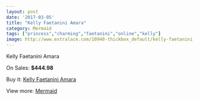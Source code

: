 ```yaml
---
layout: post
date: '2017-03-05'
title: "Kelly Faetanini Amara"
category: Mermaid
tags: ["princess","charming","faetanini","online","kelly"]
image: http://www.extralace.com/10948-thickbox_default/kelly-faetanini-amara.jpg
---
```

Kelly Faetanini Amara

On Sales: **$444.98**
<a href="https://www.extralace.com/mermaid/5157-kelly-faetanini-amara.html"><amp-img layout="responsive" width="600" height="600" src="//www.extralace.com/10948-thickbox_default/kelly-faetanini-amara.jpg" alt="Kelly Faetanini Amara 0" /></a>
<a href="https://www.extralace.com/mermaid/5157-kelly-faetanini-amara.html"><amp-img layout="responsive" width="600" height="600" src="//www.extralace.com/10951-thickbox_default/kelly-faetanini-amara.jpg" alt="Kelly Faetanini Amara 1" /></a>
<a href="https://www.extralace.com/mermaid/5157-kelly-faetanini-amara.html"><amp-img layout="responsive" width="600" height="600" src="//www.extralace.com/10950-thickbox_default/kelly-faetanini-amara.jpg" alt="Kelly Faetanini Amara 2" /></a>
<a href="https://www.extralace.com/mermaid/5157-kelly-faetanini-amara.html"><amp-img layout="responsive" width="600" height="600" src="//www.extralace.com/10949-thickbox_default/kelly-faetanini-amara.jpg" alt="Kelly Faetanini Amara 3" /></a>

Buy it: [Kelly Faetanini Amara](https://www.extralace.com/mermaid/5157-kelly-faetanini-amara.html "Kelly Faetanini Amara")

View more: [Mermaid](https://www.extralace.com/5-mermaid "Mermaid")